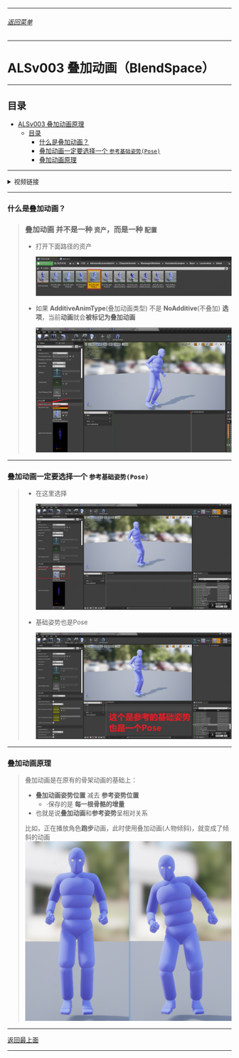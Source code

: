 
------

###### [返回菜单](../ALS_Menu.md)

------

# ALSv003 叠加动画（BlendSpace）

------

## 目录

- [ALSv003 叠加动画原理](#alsv003-叠加动画原理)
  - [目录](#目录)
    - [什么是叠加动画？](#什么是叠加动画)
    - [叠加动画一定要选择一个 `参考基础姿势(Pose)`](#叠加动画一定要选择一个-参考基础姿势pose)
    - [叠加动画原理](#叠加动画原理)

------

<details>
<summary>视频链接</summary>

> [03叠加动画_哔哩哔哩_bilibili](https://www.bilibili.com/video/BV12f4y1r71N?spm_id_from=333.788.videopod.episodes&vd_source=9e1e64122d802b4f7ab37bd325a89e6c&p=4)

------

</details>

------

### 什么是叠加动画？

> ### **叠加动画** 并不是一种 `资产`，而是一种 **`配置`**
>
> - 打开下面路径的资产
>
>   ![image-20250102174853066](./Image/ALSv003/image-20250102174853066.png)
>
> - 如果 **AdditiveAnimType**(叠加动画类型) 不是 **NoAdditive**(不叠加) **选项**，当前**动画**就会**被标记为叠加动画**
>
>   ![image-20250102175034976](./Image/ALSv003/image-20250102175034976.png)

------

### 叠加动画一定要选择一个 `参考基础姿势(Pose)`

> - 在这里选择
>
>   ![image-20250102175715079](./Image/ALSv003/image-20250102175715079.png)
>
> - 基础姿势也是Pose
>
>   ![image-20250102175818613](./Image/ALSv003/image-20250102175818613.png)

------

### 叠加动画原理

> 叠加动画是在原有的骨架动画的基础上：
>
> - **叠加动画姿势位置** 减去 **参考姿势位置**
>   - ·保存的是 **每一根骨骼的增量**
> - 也就是说**叠加动画**和**参考姿势**呈相对关系
>
> 比如，正在播放角色**跑步**动画，此时使用叠加动画(人物倾斜)，就变成了倾斜的动画![image-20250102182315050](./Image/ALSv003/image-20250102182315050.png)

------

[返回最上面](#返回菜单)

------
